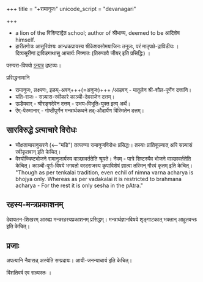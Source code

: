 +++
title = "+रामानुजः"
unicode_script = "devanagari"

+++

- a lion of the विशिष्टाद्वैत school; author of श्रीभाष्य, deemed to be आदिशेष himself.
- हारीतगोत्रः आसूरिवंश्यः आन्ध्रकप्रायस्य श्रीकेशवसोमयाजिनः तनूजः, परं मातृपक्षे-द्राविडीयः । दिव्यसूरीणां द्राविडगाथासु आचार्यः निष्णातः (तिरुप्पावै जीयर् इति प्रसिद्धिः) ।

परम्परा-विषयो [ऽन्यत्र](/AgamaH_vaiShNavaH/shrI-sampradAyaH/paramparA/paramparAH/) द्रष्टव्यः। 

प्रसिद्धनामानि

- रामानुजः, लक्ष्मणः, इळय्-अवन्+++(=अनुजः)+++ /आऴ्वन् - मातुलेन श्री-शौल-पूर्णेन दत्तानि। 
- यति-राजः - सन्न्यास-स्वीकारे काञ्ची-देवराजेन दत्तम्। 
- ऊडैयवार् - श्रीरङ्गदेवेन दत्तम् - उभय-विभूति-युक्त इत्य् अर्थे। 
- ऎम्-पॆरुमानार् - गोष्ठीपूर्णेन मन्त्रार्थकथने तद्-औदार्येण विस्मितेन दत्तम्। 

## सारविरुद्धे ऽत्याचारे विरोधः
- चौक्षताचारानुसरणे (<--"मडि") तत्पत्न्या रामानुजविरोधः प्रसिद्धः। तस्याः प्रातिकूल्यात् अपि सन्न्यासं स्वीकृतवान् इति केचित्। 
- वैश्योच्चिष्टभोजने रामानुजार्यस्य वाञ्छावर्ततेति श्रूयते। नैवम् - पात्रे शिष्टस्यैव भोजने वाञ्छावर्ततेति केचित्। काञ्ची-पूर्ण-विषये भगवतो वरदराजस्य कृपाविशेषं ज्ञात्वा तस्मिन् गौरवं कृतम् इति केचित्। "Though as per tenkalai tradition, even echil of nimna varna acharya is bhojya only. Whereas as per vadakalai it is restricted to brahmana acharya - For the rest it is only sesha in the pAtra."

## रहस्य-मन्त्रप्रकाशनम्
देवायतन-शिखरम् आरुह्य मन्त्ररहस्यप्रकाशनम् प्रसिद्धम्। मन्त्रार्थज्ञानविषये शृङ्गाटकात् भक्तान् आहूतवन्तः इति केचित्।

## प्रजाः
अपत्यानि नैवासन्न् अस्येति सम्प्रदायः। आयी-जनन्याचार्य इति केचित्। 

विंशतिवर्ष एव सन्न्यस्तः ।  
 